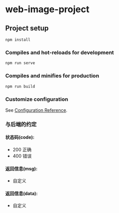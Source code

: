 # web-image-project

## Project setup
```
npm install
```

### Compiles and hot-reloads for development
```
npm run serve
```

### Compiles and minifies for production
```
npm run build
```

### Customize configuration
See [Configuration Reference](https://cli.vuejs.org/config/).

### 与后端的约定
#### 状态码(code): 
- 200 正确
- 400 错误
#### 返回信息(msg):
- 自定义
#### 返回信息(data):
- 自定义 


